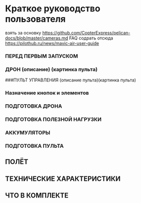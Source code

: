 # Краткое руководство пользователя
взять за основку 
https://github.com/CopterExpress/pelican-docs/blob/master/cameras.md
FAQ содрать отсюда
https://pilothub.ru/news/mavic-air-user-guide

### ПЕРЕД ПЕРВЫМ ЗАПУСКОМ
### ДРОН (описание) (картинка пульта)
###ПУЛЬТ УПРАВЛЕНИЯ (описание пульта)(картинка пульта)
### Назначение кнопок и элементов
### ПОДГОТОВКА ДРОНА
### ПОДГОТОВКА ПОЛЕЗНОЙ НАГРУЗКИ 
### АККУМУЛЯТОРЫ
### ПОДГОТОВКА ПУЛЬТА
## ПОЛЁТ
## ТЕХНИЧЕСКИЕ ХАРАКТЕРИСТИКИ 
## ЧТО В КОМПЛЕКТЕ
